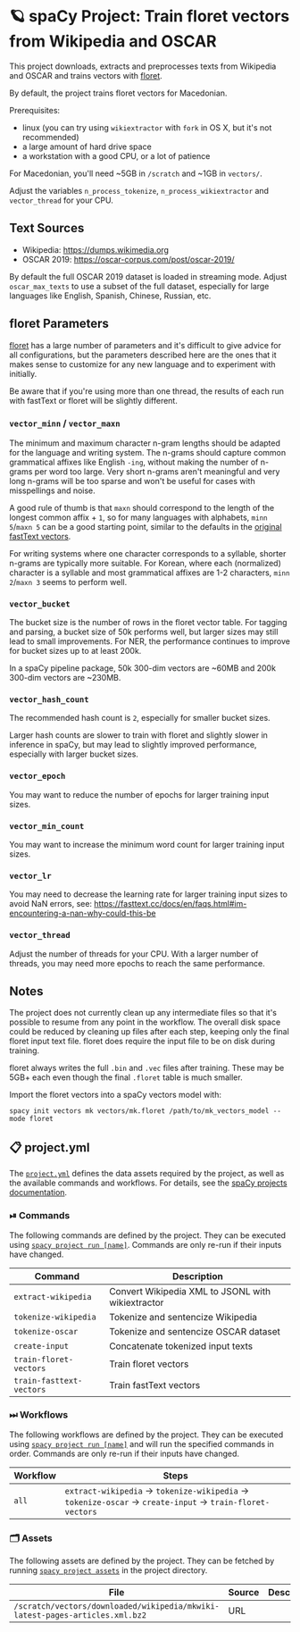 <!-- SPACY PROJECT: AUTO-GENERATED DOCS START (do not remove) -->

# 🪐 spaCy Project: Train floret vectors from Wikipedia and OSCAR

This project downloads, extracts and preprocesses texts from Wikipedia and
OSCAR and trains vectors with [floret](https://github.com/explosion/floret).

By default, the project trains floret vectors for Macedonian.

Prerequisites:
- linux (you can try using `wikiextractor` with `fork` in OS X, but it's not
  recommended)
- a large amount of hard drive space
- a workstation with a good CPU, or a lot of patience

For Macedonian, you'll need ~5GB in `/scratch` and ~1GB in `vectors/`.

Adjust the variables `n_process_tokenize`, `n_process_wikiextractor` and
`vector_thread` for your CPU.

## Text Sources

- Wikipedia: https://dumps.wikimedia.org
- OSCAR 2019: https://oscar-corpus.com/post/oscar-2019/

By default the full OSCAR 2019 dataset is loaded in streaming mode. Adjust
`oscar_max_texts` to use a subset of the full dataset, especially for large
languages like English, Spanish, Chinese, Russian, etc.

## floret Parameters

[floret](https://github.com/explosion/floret) has a large number of
parameters and it's difficult to give advice for all configurations, but the
parameters described here are the ones that it makes sense to customize for
any new language and to experiment with initially.

Be aware that if you're using more than one thread, the results of each run
with fastText or floret will be slightly different.

### `vector_minn` / `vector_maxn`

The minimum and maximum character n-gram lengths should be adapted for the
language and writing system. The n-grams should capture common grammatical
affixes like English `-ing`, without making the number of n-grams per word
too large. Very short n-grams aren't meaningful and very long n-grams will be
too sparse and won't be useful for cases with misspellings and noise.

A good rule of thumb is that `maxn` should correspond to the length of the
longest common affix + `1`, so for many languages with alphabets, `minn
5`/`maxn 5` can be a good starting point, similar to the defaults in the
[original fastText vectors](https://fasttext.cc/docs/en/crawl-vectors.html).

For writing systems where one character corresponds to a syllable, shorter
n-grams are typically more suitable. For Korean, where each (normalized)
character is a syllable and most grammatical affixes are 1-2 characters,
`minn 2`/`maxn 3` seems to perform well.

### `vector_bucket`

The bucket size is the number of rows in the floret vector table. For
tagging and parsing, a bucket size of 50k performs well, but larger sizes may
still lead to small improvements. For NER, the performance continues to
improve for bucket sizes up to at least 200k.

In a spaCy pipeline package, 50k 300-dim vectors are ~60MB and 200k 300-dim
vectors are ~230MB.

### `vector_hash_count`

The recommended hash count is `2`, especially for smaller bucket sizes.

Larger hash counts are slower to train with floret and slightly slower in
inference in spaCy, but may lead to slightly improved performance, especially
with larger bucket sizes.

### `vector_epoch`

You may want to reduce the number of epochs for larger training input sizes.

### `vector_min_count`

You may want to increase the minimum word count for larger training input
sizes.

### `vector_lr`

You may need to decrease the learning rate for larger training input sizes to
avoid NaN errors, see:
https://fasttext.cc/docs/en/faqs.html#im-encountering-a-nan-why-could-this-be

### `vector_thread`

Adjust the number of threads for your CPU. With a larger number of threads,
you may need more epochs to reach the same performance.

## Notes

The project does not currently clean up any intermediate files so that it's
possible to resume from any point in the workflow. The overall disk space
could be reduced by cleaning up files after each step, keeping only the final
floret input text file. floret does require the input file to be on disk
during training.

floret always writes the full `.bin` and `.vec` files after training. These
may be 5GB+ each even though the final `.floret` table is much smaller.

Import the floret vectors into a spaCy vectors model with:

```shell
spacy init vectors mk vectors/mk.floret /path/to/mk_vectors_model --mode floret
```


## 📋 project.yml

The [`project.yml`](project.yml) defines the data assets required by the
project, as well as the available commands and workflows. For details, see the
[spaCy projects documentation](https://spacy.io/usage/projects).

### ⏯ Commands

The following commands are defined by the project. They
can be executed using [`spacy project run [name]`](https://spacy.io/api/cli#project-run).
Commands are only re-run if their inputs have changed.

| Command | Description |
| --- | --- |
| `extract-wikipedia` | Convert Wikipedia XML to JSONL with wikiextractor |
| `tokenize-wikipedia` | Tokenize and sentencize Wikipedia |
| `tokenize-oscar` | Tokenize and sentencize OSCAR dataset |
| `create-input` | Concatenate tokenized input texts |
| `train-floret-vectors` | Train floret vectors |
| `train-fasttext-vectors` | Train fastText vectors |

### ⏭ Workflows

The following workflows are defined by the project. They
can be executed using [`spacy project run [name]`](https://spacy.io/api/cli#project-run)
and will run the specified commands in order. Commands are only re-run if their
inputs have changed.

| Workflow | Steps |
| --- | --- |
| `all` | `extract-wikipedia` &rarr; `tokenize-wikipedia` &rarr; `tokenize-oscar` &rarr; `create-input` &rarr; `train-floret-vectors` |

### 🗂 Assets

The following assets are defined by the project. They can
be fetched by running [`spacy project assets`](https://spacy.io/api/cli#project-assets)
in the project directory.

| File | Source | Description |
| --- | --- | --- |
| `/scratch/vectors/downloaded/wikipedia/mkwiki-latest-pages-articles.xml.bz2` | URL |  |

<!-- SPACY PROJECT: AUTO-GENERATED DOCS END (do not remove) -->

